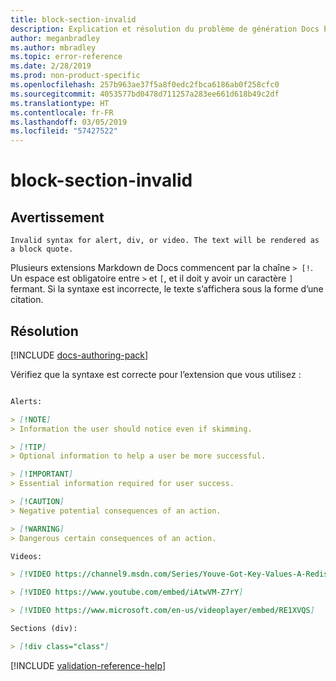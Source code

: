 ```yaml
---
title: block-section-invalid
description: Explication et résolution du problème de génération Docs block-section-invalid
author: meganbradley
ms.author: mbradley
ms.topic: error-reference
ms.date: 2/28/2019
ms.prod: non-product-specific
ms.openlocfilehash: 257b963ae37f5a8f0edc2fbca6186ab0f258cfc0
ms.sourcegitcommit: 4053577bd0478d711257a283ee661d618b49c2df
ms.translationtype: HT
ms.contentlocale: fr-FR
ms.lasthandoff: 03/05/2019
ms.locfileid: "57427522"
---
```

# <a name="block-section-invalid"></a>block-section-invalid

## <a name="warning"></a>Avertissement

`Invalid syntax for alert, div, or video. The text will be rendered as a block quote.`

Plusieurs extensions Markdown de Docs commencent par la chaîne `> [!`. Un espace est obligatoire entre `>` et `[`, et il doit y avoir un caractère `]` fermant. Si la syntaxe est incorrecte, le texte s’affichera sous la forme d’une citation.

## <a name="resolution"></a>Résolution

[!INCLUDE [docs-authoring-pack](includes/docs-authoring-pack.md)]

Vérifiez que la syntaxe est correcte pour l’extension que vous utilisez :

```markdown

Alerts:

> [!NOTE]
> Information the user should notice even if skimming.

> [!TIP]
> Optional information to help a user be more successful.

> [!IMPORTANT]
> Essential information required for user success.

> [!CAUTION]
> Negative potential consequences of an action.

> [!WARNING]
> Dangerous certain consequences of an action.

Videos:

> [!VIDEO https://channel9.msdn.com/Series/Youve-Got-Key-Values-A-Redis-Jump-Start/03/player]

> [!VIDEO https://www.youtube.com/embed/iAtwVM-Z7rY]

> [!VIDEO https://www.microsoft.com/en-us/videoplayer/embed/RE1XVQS]

Sections (div):

> [!div class="class"]

```


<!--make sure to add this file to your includes folder and verify the path-->
[!INCLUDE [validation-reference-help](includes/validation-reference-help.md)]

